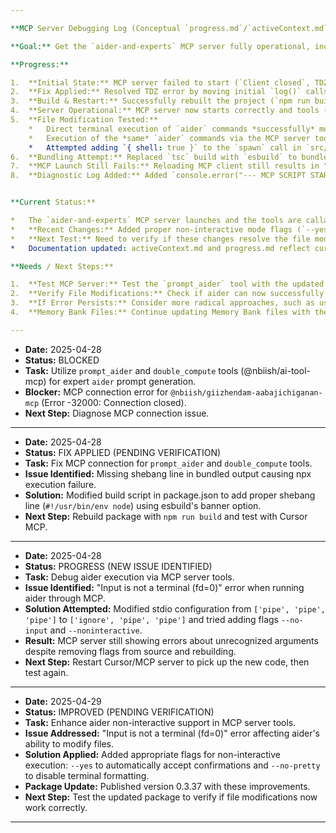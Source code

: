 ```yaml
---

**MCP Server Debugging Log (Conceptual `progress.md`/`activeContext.md` Update)**

**Goal:** Get the `aider-and-experts` MCP server fully operational, including file modification capabilities.

**Progress:**

1.  **Initial State:** MCP server failed to start (`Client closed`, TDZ error `Cannot access 'fs_1'`).
2.  **Fix Applied:** Resolved TDZ error by moving initial `log()` calls from top-level scope into the `main()` function in `src/index.ts`.
3.  **Build & Restart:** Successfully rebuilt the project (`npm run build`). Configured MCP (`mcp.json`) to run `node dist/index.js`.
4.  **Server Operational:** MCP server now starts correctly and tools (`prompt_aider`, `double_compute`) are callable. The server successfully spawns the `aider` process.
5.  **File Modification Tested:**
    *   Direct terminal execution of `aider` commands *successfully* modified test files.
    *   Execution of the *same* `aider` commands via the MCP server tools (`prompt_aider`, `double_compute`) did *not* modify files, despite the `aider` process exiting successfully (code 0).
    *   Attempted adding `{ shell: true }` to the `spawn` call in `src/index.ts`; this did not resolve the file modification issue.
6.  **Bundling Attempt:** Replaced `tsc` build with `esbuild` to bundle `src/index.ts` into `dist/index.js` based on forum suggestions for "Client closed" errors.
7.  **MCP Launch Still Fails:** Reloading MCP client still results in "Client closed" error, even though `node dist/index.js` runs successfully manually.
8.  **Diagnostic Log Added:** Added `console.error("--- MCP SCRIPT START ---")` at the top of `src/index.ts` (after shebang).


**Current Status:**

*   The `aider-and-experts` MCP server launches and the tools are callable.
*   **Recent Changes:** Added proper non-interactive mode flags (`--yes` and `--no-pretty`) to help aider work better in programmatic environments.
*   **Next Test:** Need to verify if these changes resolve the file modification issues.
*   Documentation updated: activeContext.md and progress.md reflect current improvements.

**Needs / Next Steps:**

1.  **Test MCP Server:** Test the `prompt_aider` tool with the updated package to see if our changes fixed the issue.
2.  **Verify File Modifications:** Check if aider can now successfully modify files when called through the MCP server.
3.  **If Error Persists:** Consider more radical approaches, such as using the `--message` flag for a fully scripted interaction.
4.  **Memory Bank Files:** Continue updating Memory Bank files with the latest progress and findings.

---
```


- **Date:** 2025-04-28
- **Status:** BLOCKED
- **Task:** Utilize `prompt_aider` and `double_compute` tools (@nbiish/ai-tool-mcp) for expert `aider` prompt generation.
- **Blocker:** MCP connection error for `@nbiish/giizhendam-aabajichiganan-mcp` (Error -32000: Connection closed).
- **Next Step:** Diagnose MCP connection issue.

---

- **Date:** 2025-04-28
- **Status:** FIX APPLIED (PENDING VERIFICATION)
- **Task:** Fix MCP connection for `prompt_aider` and `double_compute` tools.
- **Issue Identified:** Missing shebang line in bundled output causing npx execution failure.
- **Solution:** Modified build script in package.json to add proper shebang line (`#!/usr/bin/env node`) using esbuild's banner option.
- **Next Step:** Rebuild package with `npm run build` and test with Cursor MCP.

---

- **Date:** 2025-04-28
- **Status:** PROGRESS (NEW ISSUE IDENTIFIED)
- **Task:** Debug aider execution via MCP server tools.
- **Issue Identified:** "Input is not a terminal (fd=0)" error when running aider through MCP.
- **Solution Attempted:** Modified stdio configuration from `['pipe', 'pipe', 'pipe']` to `['ignore', 'pipe', 'pipe']` and tried adding flags `--no-input` and `--noninteractive`.
- **Result:** MCP server still showing errors about unrecognized arguments despite removing flags from source and rebuilding.
- **Next Step:** Restart Cursor/MCP server to pick up the new code, then test again.

---

- **Date:** 2025-04-29
- **Status:** IMPROVED (PENDING VERIFICATION)
- **Task:** Enhance aider non-interactive support in MCP server tools.
- **Issue Addressed:** "Input is not a terminal (fd=0)" error affecting aider's ability to modify files.
- **Solution Applied:** Added appropriate flags for non-interactive execution: `--yes` to automatically accept confirmations and `--no-pretty` to disable terminal formatting.
- **Package Update:** Published version 0.3.37 with these improvements.
- **Next Step:** Test the updated package to verify if file modifications now work correctly.

---